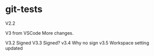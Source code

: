 # git-tests

V2.2

V3 from VSCode
More changes.

V3.2 Signed
V3.3 Signed?
v3.4 Why no sign
v3.5 Workspace setting updated